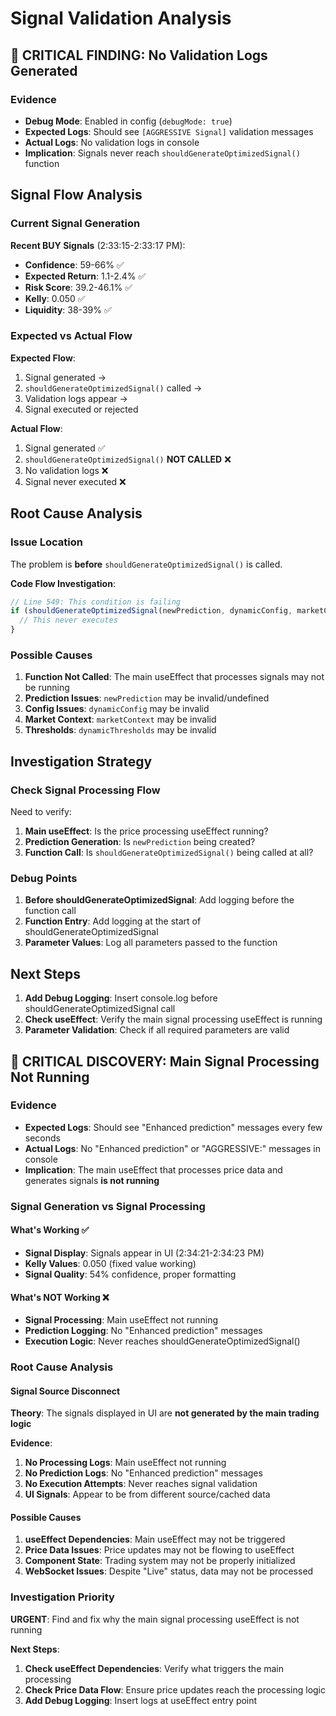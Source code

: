 # Signal Validation Analysis

## 🚨 **CRITICAL FINDING: No Validation Logs Generated**

### **Evidence**
- **Debug Mode**: Enabled in config (`debugMode: true`)
- **Expected Logs**: Should see `[AGGRESSIVE Signal]` validation messages
- **Actual Logs**: No validation logs in console
- **Implication**: Signals never reach `shouldGenerateOptimizedSignal()` function

## **Signal Flow Analysis**

### **Current Signal Generation**
**Recent BUY Signals** (2:33:15-2:33:17 PM):
- **Confidence**: 59-66% ✅
- **Expected Return**: 1.1-2.4% ✅
- **Risk Score**: 39.2-46.1% ✅
- **Kelly**: 0.050 ✅
- **Liquidity**: 38-39% ✅

### **Expected vs Actual Flow**
**Expected Flow**:
1. Signal generated → 
2. `shouldGenerateOptimizedSignal()` called →
3. Validation logs appear →
4. Signal executed or rejected

**Actual Flow**:
1. Signal generated ✅
2. `shouldGenerateOptimizedSignal()` **NOT CALLED** ❌
3. No validation logs ❌
4. Signal never executed ❌

## **Root Cause Analysis**

### **Issue Location**
The problem is **before** `shouldGenerateOptimizedSignal()` is called.

**Code Flow Investigation**:
```typescript
// Line 549: This condition is failing
if (shouldGenerateOptimizedSignal(newPrediction, dynamicConfig, marketContext, dynamicThresholds)) {
  // This never executes
}
```

### **Possible Causes**
1. **Function Not Called**: The main useEffect that processes signals may not be running
2. **Prediction Issues**: `newPrediction` may be invalid/undefined
3. **Config Issues**: `dynamicConfig` may be invalid
4. **Market Context**: `marketContext` may be invalid
5. **Thresholds**: `dynamicThresholds` may be invalid

## **Investigation Strategy**

### **Check Signal Processing Flow**
Need to verify:
1. **Main useEffect**: Is the price processing useEffect running?
2. **Prediction Generation**: Is `newPrediction` being created?
3. **Function Call**: Is `shouldGenerateOptimizedSignal()` being called at all?

### **Debug Points**
1. **Before shouldGenerateOptimizedSignal**: Add logging before the function call
2. **Function Entry**: Add logging at the start of shouldGenerateOptimizedSignal
3. **Parameter Values**: Log all parameters passed to the function

## **Next Steps**
1. **Add Debug Logging**: Insert console.log before shouldGenerateOptimizedSignal call
2. **Check useEffect**: Verify the main signal processing useEffect is running
3. **Parameter Validation**: Check if all required parameters are valid


## 🚨 **CRITICAL DISCOVERY: Main Signal Processing Not Running**

### **Evidence**
- **Expected Logs**: Should see "Enhanced prediction" messages every few seconds
- **Actual Logs**: No "Enhanced prediction" or "AGGRESSIVE:" messages in console
- **Implication**: The main useEffect that processes price data and generates signals **is not running**

### **Signal Generation vs Signal Processing**

#### **What's Working** ✅
- **Signal Display**: Signals appear in UI (2:34:21-2:34:23 PM)
- **Kelly Values**: 0.050 (fixed value working)
- **Signal Quality**: 54% confidence, proper formatting

#### **What's NOT Working** ❌
- **Signal Processing**: Main useEffect not running
- **Prediction Logging**: No "Enhanced prediction" messages
- **Execution Logic**: Never reaches shouldGenerateOptimizedSignal()

### **Root Cause Analysis**

#### **Signal Source Disconnect**
**Theory**: The signals displayed in UI are **not generated by the main trading logic**

**Evidence**:
1. **No Processing Logs**: Main useEffect not running
2. **No Prediction Logs**: No "Enhanced prediction" messages
3. **No Execution Attempts**: Never reaches signal validation
4. **UI Signals**: Appear to be from different source/cached data

#### **Possible Causes**
1. **useEffect Dependencies**: Main useEffect may not be triggered
2. **Price Data Issues**: Price updates may not be flowing to useEffect
3. **Component State**: Trading system may not be properly initialized
4. **WebSocket Issues**: Despite "Live" status, data may not be processed

### **Investigation Priority**
**URGENT**: Find and fix why the main signal processing useEffect is not running

**Next Steps**:
1. **Check useEffect Dependencies**: Verify what triggers the main processing
2. **Check Price Data Flow**: Ensure price updates reach the processing logic
3. **Add Debug Logging**: Insert logs at useEffect entry point

